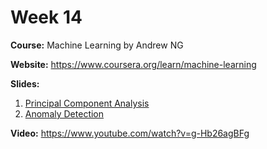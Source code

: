 # Week 14
**Course:** Machine Learning by Andrew NG

**Website:** https://www.coursera.org/learn/machine-learning

**Slides:** 

1. [Principal Component Analysis](https://docs.google.com/presentation/d/1ENMjD1K9CeC2adAF0dkAgZAU0skOrDycFs3jFnWYy3w/edit?usp=sharing)
2. [Anomaly Detection](https://docs.google.com/presentation/d/1ENMjD1K9CeC2adAF0dkAgZAU0skOrDycFs3jFnWYy3w/edit?usp=sharing)

**Video:** https://www.youtube.com/watch?v=g-Hb26agBFg
 
